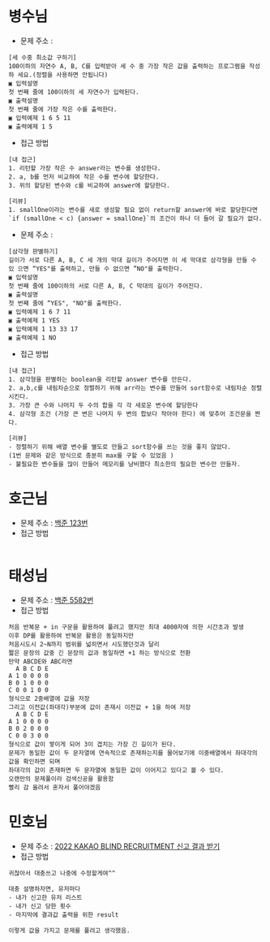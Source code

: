 # 병수님

-   문제 주소 :

```text
[세 수중 최소값 구하기]
100이하의 자연수 A, B, C를 입력받아 세 수 중 가장 작은 값을 출력하는 프로그램을 작성하 세요.(정렬을 사용하면 안됩니다)
▣ 입력설명
첫 번째 줄에 100이하의 세 자연수가 입력된다.
▣ 출력설명
첫 번째 줄에 가장 작은 수를 출력한다.
▣ 입력예제 1 6 5 11
▣ 출력예제 1 5
```

-   접근 방법

```text
[내 접근]
1. 리턴할 가장 작은 수 answer라는 변수를 생성한다.
2. a, b를 먼저 비교하여 작은 수를 변수에 할당한다.
3. 위의 할당된 변수와 c를 비교하여 answer에 할당한다.

[리뷰]
1. smallOne이라는 변수를 새로 생성할 필요 없이 return할 answer에 바로 할당한다면
`if (smallOne < c) {answer = smallOne}`의 조건이 하나 더 들어 갈 필요가 없다.
```

-   문제 주소 :

```text
[삼각형 판별하기]
길이가 서로 다른 A, B, C 세 개의 막대 길이가 주어지면 이 세 막대로 삼각형을 만들 수 있 으면 “YES"를 출력하고, 만들 수 없으면 ”NO"를 출력한다.
▣ 입력설명
첫 번째 줄에 100이하의 서로 다른 A, B, C 막대의 길이가 주어진다.
▣ 출력설명
첫 번째 줄에 “YES", "NO"를 출력한다.
▣ 입력예제 1 6 7 11
▣ 출력예제 1 YES
▣ 입력예제 1 13 33 17
▣ 출력예제 1 NO
```

-   접근 방법

```text
[내 접근]
1. 삼각형을 판별하는 boolean을 리턴할 answer 변수를 만든다.
2. a,b,c를 내림차순으로 정렬하기 위해 arr라는 변수를 만들어 sort함수로 내림차순 정렬시킨다.
3. 가장 큰 수와 나머지 두 수의 합을 각 각 새로운 변수에 할당한다
4. 삼각형 조건 (가장 큰 변은 나머지 두 변의 합보다 작아야 한다) 에 맞추어 조건문을 짠다.

[리뷰]
- 정렬하기 위해 배열 변수를 별도로 만들고 sort함수를 쓰는 것을 좋지 않았다.
(1번 문제와 같은 방식으로 충분히 max를 구할 수 있었음 )
- 불필요한 변수들을 많이 만들어 메모리를 낭비했다 최소한의 필요한 변수만 만들자.
```

# 호근님

-   문제 주소 : [백준 123번](https://www.naver.com)
-   접근 방법

```text

```

# 태성님

-   문제 주소 : [백준 5582번](https://www.acmicpc.net/problem/5582)
-   접근 방법

```text
처음 반복문 + in 구문을 활용하여 풀려고 했지만 최대 4000자에 의한 시간초과 발생
이후 DP를 활용하여 반복문 활용은 동일하지만
처음시도시 2~N까지 범위를 넓히면서 시도했던것과 달리
짧은 문장의 값중 긴 문장의 값과 동일하면 +1 하는 방식으로 전환
만약 ABCDE와 ABC라면
  A B C D E
A 1 0 0 0 0
B 0 1 0 0 0
C 0 0 1 0 0
형식으로 2중배열에 값을 저장
그리고 이전값(좌대각)부분에 값이 존재시 이전값 + 1을 하여 저장
  A B C D E
A 1 0 0 0 0
B 0 2 0 0 0
C 0 0 3 0 0
형식으로 값이 쌓이게 되어 3이 겹치는 가장 긴 길이가 된다.
문제가 동일한 값이 두 문자열에 연속적으로 존재하는지를 물어보기에 이중배열에서 좌대각의 값을 확인하면 되며
좌대각의 값이 존재하면 두 문자열에 동일한 값이 이어지고 있다고 볼 수 있다.
오랜만의 문제풀이라 검색신공을 활용함
빨리 감 올려서 혼자서 풀어야겠음
```

# 민호님

-   문제 주소 : [2022 KAKAO BLIND RECRUITMENT 신고 결과 받기](https://programmers.co.kr/learn/courses/30/lessons/92334)
-   접근 방법

```text
귀찮아서 대충쓰고 나중에 수정할게여^^

대충 설명하자면, 유저마다
- 내가 신고한 유저 리스트
- 내가 신고 당한 횟수
- 마지막에 결과값 출력을 위한 result

이렇게 값을 가지고 문제를 풀려고 생각했음.
```
